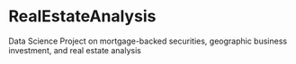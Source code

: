 # RealEstateAnalysis
Data Science Project on mortgage-backed securities, geographic business investment, and real estate analysis
